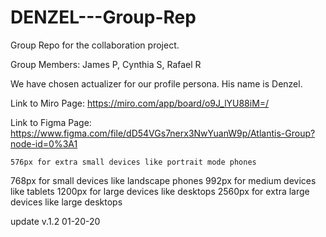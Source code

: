 # DENZEL---Group-Rep

Group Repo for the collaboration project. 

Group Members: James P, Cynthia S, Rafael R

We have chosen actualizer for our profile persona. His name is Denzel. 

Link to Miro Page:
  https://miro.com/app/board/o9J_lYU88iM=/

  Link to Figma Page:
    https://www.figma.com/file/dD54VGs7nerx3NwYuanW9p/Atlantis-Group?node-id=0%3A1


    576px for extra small devices like portrait mode phones
768px for small devices like landscape phones
992px for medium devices like tablets
1200px for large devices like desktops
2560px for extra large devices like large desktops

update v.1.2 01-20-20
